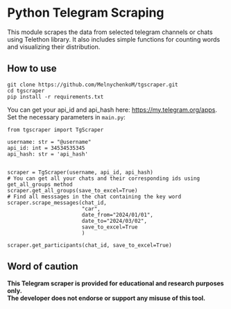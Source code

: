 # Python Telegram Scraping
This module scrapes the data from selected telegram channels or chats using Telethon library. It also includes simple functions for counting words and visualizing their distribution.
## How to use
```
git clone https://github.com/MelnychenkoM/tgscraper.git
cd tgscraper
pip install -r requirements.txt
```
You can get your api_id and api_hash here: https://my.telegram.org/apps. \
Set the necessary parameters in ```main.py```:
```
from tgscraper import TgScraper

username: str = "@username"                                   
api_id: int = 34534535345
api_hash: str = 'api_hash'


scraper = TgScraper(username, api_id, api_hash)
# You can get all your chats and their corresponding ids using get_all_groups method
scraper.get_all_groups(save_to_excel=True) 
# Find all messsages in the chat containing the key word
scraper.scrape_messages(chat_id, 
                        "car", 
                        date_from="2024/01/01", 
                        date_to="2024/03/02", 
                        save_to_excel=True
                        )

scraper.get_participants(chat_id, save_to_excel=True)
```
## Word of caution
**This Telegram scraper is provided for educational and research purposes only.** \
**The developer does not endorse or support any misuse of this tool.**